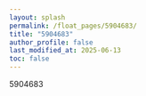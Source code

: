 ```yaml
---
layout: splash
permalink: /float_pages/5904683/
title: "5904683"
author_profile: false
last_modified_at: 2025-06-13
toc: false
---
```

 
5904683
